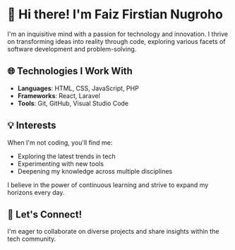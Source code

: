 # 👋 Hi there! I'm Faiz Firstian Nugroho

I'm an inquisitive mind with a passion for technology and innovation. I thrive on transforming ideas into reality through code, exploring various facets of software development and problem-solving.

## 🌐 Technologies I Work With

- **Languages**: HTML, CSS, JavaScript, PHP
- **Frameworks**: React, Laravel
- **Tools**: Git, GitHub, Visual Studio Code

## 💡 Interests

When I'm not coding, you'll find me:
- Exploring the latest trends in tech
- Experimenting with new tools
- Deepening my knowledge across multiple disciplines

I believe in the power of continuous learning and strive to expand my horizons every day.

## 🚀 Let's Connect!

I'm eager to collaborate on diverse projects and share insights within the tech community.
